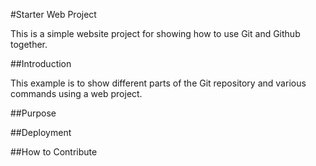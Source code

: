 #Starter Web Project

This is a simple website project for showing how to use Git and Github together.

##Introduction

This example is to show different parts of the Git repository and various commands using a web project.

##Purpose

##Deployment

##How to Contribute